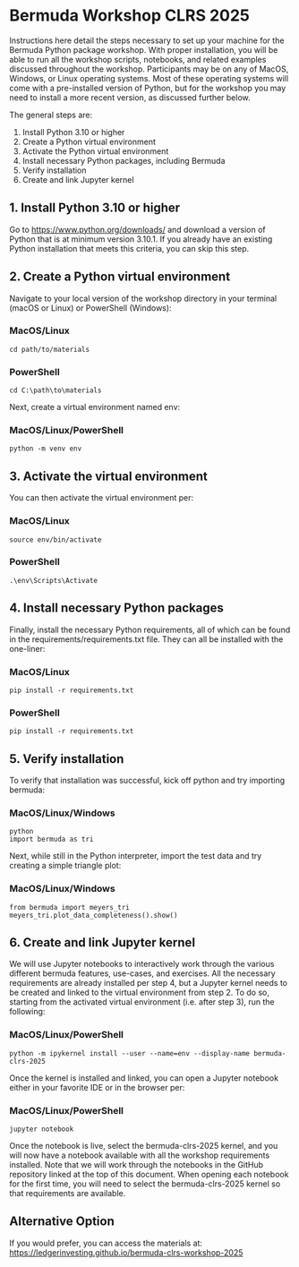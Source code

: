 # Bermuda Workshop CLRS 2025

Instructions here detail the steps necessary to set up your machine for the Bermuda Python package workshop. With proper installation, you will be able to run all the workshop scripts, notebooks, and related examples discussed throughout the workshop. Participants may be on any of MacOS, Windows, or Linux operating systems. Most of these operating systems will come with a pre-installed version of Python, but for the workshop you may need to install a more recent version, as discussed further below.

The general steps are:

1. Install Python 3.10 or higher
2. Create a Python virtual environment 
3. Activate the Python virtual environment
4. Install necessary Python packages, including Bermuda
5. Verify installation
6. Create and link Jupyter kernel

## 1. Install Python 3.10 or higher 

Go to https://www.python.org/downloads/ and download a version of Python that is at minimum version 3.10.1. If you already have an existing Python installation that meets this criteria, you can skip this step. 

## 2. Create a Python virtual environment

Navigate to your local version of the workshop directory in your terminal (macOS or Linux) or PowerShell (Windows):

  ### MacOS/Linux

  ```
  cd path/to/materials
  ```

  ### PowerShell

  ```
  cd C:\path\to\materials
  ```

Next, create a virtual environment named env: 

  ### MacOS/Linux/PowerShell

  ```
  python -m venv env
  ```

## 3. Activate the virtual environment

You can then activate the virtual environment per: 

  ### MacOS/Linux

  ```
  source env/bin/activate
  ```

  ### PowerShell

  ```
  .\env\Scripts\Activate
  ```


## 4. Install necessary Python packages

Finally, install the necessary Python requirements, all of which can be found in the requirements/requirements.txt file. They can all be installed with the one-liner: 

  ### MacOS/Linux

  ```
  pip install -r requirements.txt
  ```

  ### PowerShell

  ```
  pip install -r requirements.txt
  ```

## 5. Verify installation

To verify that installation was successful, kick off python and try importing bermuda:

  ### MacOS/Linux/Windows

  ```
  python
  import bermuda as tri
  ```

Next, while still in the Python interpreter, import the test data and try creating a simple triangle plot: 

  ### MacOS/Linux/Windows

  ```
  from bermuda import meyers_tri
  meyers_tri.plot_data_completeness().show()
  ```

## 6. Create and link Jupyter kernel

We will use Jupyter notebooks to interactively work through the various different bermuda features, use-cases, and exercises. All the necessary requirements are already installed per step 4, but a Jupyter kernel needs to be created and linked to the virtual environment from step 2. To do so, starting from the activated virtual environment (i.e. after step 3), run the following: 

  ### MacOS/Linux/PowerShell

  `python -m ipykernel install --user --name=env --display-name bermuda-clrs-2025`

Once the kernel is installed and linked, you can open a Jupyter notebook either in your favorite IDE or in the browser per: 
		
  ### MacOS/Linux/PowerShell

  `jupyter notebook`

Once the notebook is live, select the bermuda-clrs-2025 kernel, and you will now have a notebook available with all the workshop requirements installed. Note that we will work through the notebooks in the GitHub repository linked at the top of this document. When opening each notebook for the first time, you will need to select the bermuda-clrs-2025 kernel so that requirements are available. 


## Alternative Option

If you would prefer, you can access the materials at: https://ledgerinvesting.github.io/bermuda-clrs-workshop-2025
